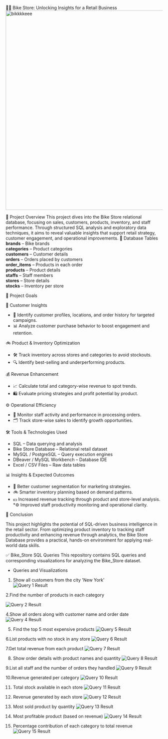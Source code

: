 


🚴‍♂️ Bike Store: Unlocking Insights for a Retail Business
<img width="946" height="640" alt="bikkkkeee" src="https://github.com/user-attachments/assets/3609cdfd-b090-4f33-bf8c-e869866477f4" />


📌 Project Overview 
This project dives into the Bike Store relational database, focusing on sales, customers, products, inventory, and staff performance. Through structured SQL analysis and exploratory data techniques, it aims to reveal valuable insights that support retail strategy, customer engagement, and operational improvements.
                                                                                                                                                                                                                                                                                                                                                                                                                                                                                                                                                                                                                                                                                                                                                                                                                                                                               📂 Database Tables
 **brands** – Bike brands  
 **categories** – Product categories  
 **customers** – Customer details  
 **orders** – Orders placed by customers  
 **order_items** – Products in each order  
 **products** – Product details  
 **staffs** – Staff members  
 **stores** – Store details  
 **stocks** – Inventory per store                                                                                                                                                                                                                       
                                                                                                                                                                                                                    
🎯 Project Goals

🛒 Customer Insights

 * 📌 Identify customer profiles, locations, and order history for targeted campaigns.
 * 📊 Analyze customer purchase behavior to boost engagement and retention.

🚲 Product & Inventory Optimization
 * 🛠️ Track inventory across stores and categories to avoid stockouts.
 *  🔍 Identify best-selling and underperforming products.


💰 Revenue Enhancement
* 📈 Calculate total and category-wise revenue to spot trends.
* 🛍️ Evaluate pricing strategies and profit potential by product.
  

⚙️ Operational Efficiency
* 📌 Monitor staff activity and performance in processing orders.
* 🗂️ Track store-wise sales to identify growth opportunities.


🛠️ Tools & Technologies Used
* SQL – Data querying and analysis
* Bike Store Database – Relational retail dataset
* MySQL / PostgreSQL – Query execution engines
* DBeaver / MySQL Workbench – Database IDE
* Excel / CSV Files – Raw data tables

📊 Insights & Expected Outcomes
* 📢 Better customer segmentation for marketing strategies.
* 🚲 Smarter inventory planning based on demand patterns.
* 💵 Increased revenue tracking through product and store-level analysis.
*⚙️ Improved staff productivity monitoring and operational clarity.

📌 Conclusion

This project highlights the potential of SQL-driven business intelligence in the retail sector. From optimizing product inventory to tracking staff productivity and enhancing revenue through analytics, the Bike Store Database provides a practical, hands-on environment for applying real-world data skills.


✅ Bike_Store SQL Queries
This repository contains SQL queries and corresponding visualizations for analyzing the Bike_Store dataset.

* Queries and Visualizations

1. Show all customers from the city 'New York'                                                                                                                                                                         
![Query 1 Result](https://github.com/YadavBarkha/Bike_store/blob/aadb2f336a0e615a4c07e1da31c9c1d27242bf11/buil/bk1.png)

                                                                                                                                                                                                                                                                                                                          

2.Find the number of products in each category

![Query 2 Result](https://github.com/YadavBarkha/Bike_store/blob/6c784a972497f53c9829faef84cfc80285430e38/bk2.png)





4.Show all orders along with customer name and order date
![Query 4 Result](https://github.com/YadavBarkha/Bike_store/blob/6c784a972497f53c9829faef84cfc80285430e38/bk4.png)



5. Find the top 5 most expensive products
![Query 5 Result](https://github.com/YadavBarkha/Bike_store/blob/6c784a972497f53c9829faef84cfc80285430e38/bk5.png)



6.List products with no stock in any store
![Query 6 Result](https://github.com/YadavBarkha/Bike_store/blob/6c784a972497f53c9829faef84cfc80285430e38/bk6.png)



7.Get total revenue from each product 
![Query 7 Result](https://github.com/YadavBarkha/Bike_store/blob/6c784a972497f53c9829faef84cfc80285430e38/bk7.png)



8. Show order details with product names and quantity
![Query 8 Result](https://github.com/YadavBarkha/Bike_store/blob/6c784a972497f53c9829faef84cfc80285430e38/8.png)



9.List all staff and the number of orders they handled
![Query 9 Result](https://github.com/YadavBarkha/Bike_store/blob/6c784a972497f53c9829faef84cfc80285430e38/bk9.png)



10.Revenue generated per category 
![Query 10 Result](https://github.com/YadavBarkha/Bike_store/blob/6c784a972497f53c9829faef84cfc80285430e38/bk10.png)



11. Total stock available in each store
![Query 11 Result](https://github.com/YadavBarkha/Bike_store/blob/6c784a972497f53c9829faef84cfc80285430e38/bk11.png)



12. Revenue generated by each store
![Query 12 Result](https://github.com/YadavBarkha/Bike_store/blob/6c784a972497f53c9829faef84cfc80285430e38/bk12.png)


13. Most sold product by quantity
![Query 13 Result](https://github.com/YadavBarkha/Bike_store/blob/6c784a972497f53c9829faef84cfc80285430e38/bk13.png)                                                                                                                                                                                                                                                                                                                             

14. Most profitable product (based on revenue)
![Query 14 Result](https://github.com/YadavBarkha/Bike_store/blob/6c784a972497f53c9829faef84cfc80285430e38/bk14.png)                                                                                                                                                                                                                                                                                                                       

15. Percentage contribution of each category to total revenue
![Query 15 Result](https://github.com/YadavBarkha/Bike_store/blob/6c784a972497f53c9829faef84cfc80285430e38/bk15.png)

                                                                                                                                                                                                                                                                                                                          

